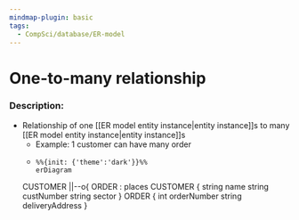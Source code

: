 ```yaml
---
mindmap-plugin: basic
tags:
  - CompSci/database/ER-model
---
```

# One-to-many relationship
### Description:
- Relationship of one [[ER model entity instance|entity instance]]s to many [[ER model entity instance|entity instance]]s
	- Example: 1 customer can have many order
	- ```mermaid
	  %%{init: {'theme':'dark'}}%%
	  erDiagram
    CUSTOMER ||--o{ ORDER : places
    CUSTOMER {
        string name
        string custNumber
        string sector
    }
    ORDER {
        int orderNumber
        string deliveryAddress
    }
    ```
